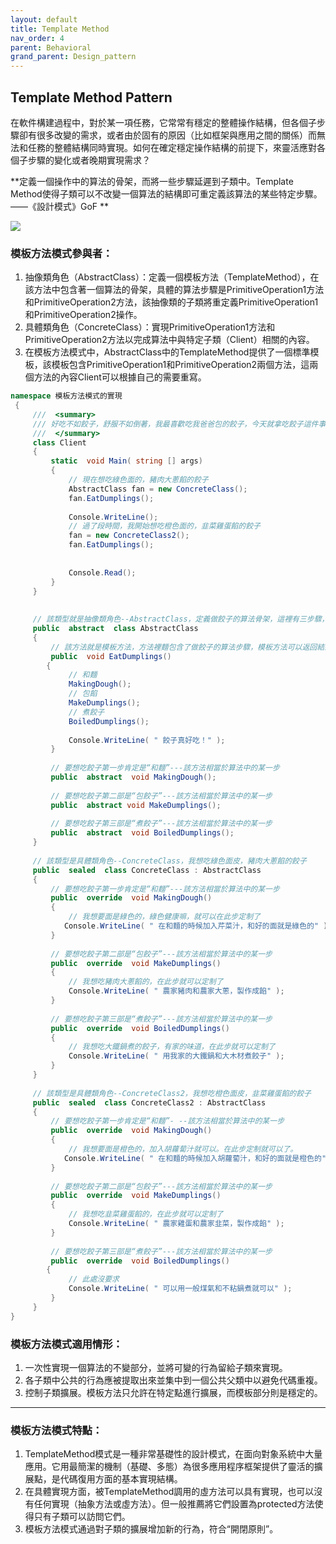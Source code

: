 ```yaml
---
layout: default
title: Template Method
nav_order: 4
parent: Behavioral
grand_parent: Design_pattern
---
```


## Template Method Pattern
 在軟件構建過程中，對於某一項任務，它常常有穩定的整體操作結構，但各個子步驟卻有很多改變的需求，或者由於固有的原因（比如框架與應用之間的關係）而無法和任務的整體結構同時實現。如何在確定穩定操作結構的前提下，來靈活應對各個子步驟的變化或者晚期實現需求？

 **定義一個操作中的算法的骨架，而將一些步驟延遲到子類中。Template Method使得子類可以不改變一個算法的結構即可重定義該算法的某些特定步驟。——《設計模式》GoF **

 ![](https://images2017.cnblogs.com/blog/1048776/201711/1048776-20171115103609171-1216271082.png)
### 模板方法模式參與者：
1. 抽像類角色（AbstractClass）：定義一個模板方法（TemplateMethod），在該方法中包含著一個算法的骨架，具體的算法步驟是PrimitiveOperation1方法和PrimitiveOperation2方法，該抽像類的子類將重定義PrimitiveOperation1和PrimitiveOperation2操作。
2. 具體類角色（ConcreteClass）：實現PrimitiveOperation1方法和PrimitiveOperation2方法以完成算法中與特定子類（Client）相關的內容。
3. 在模板方法模式中，AbstractClass中的TemplateMethod提供了一個標準模板，該模板包含PrimitiveOperation1和PrimitiveOperation2兩個方法，這兩個方法的內容Client可以根據自己的需要重寫。



``` c#
namespace 模板方法模式的實現
 {
     ///  <summary> 
     /// 好吃不如餃子，舒服不如倒著，我最喜歡吃我爸爸包的餃子，今天就拿吃餃子這件事來看看模板方法的實現吧
     ///  </summary> 
     class Client
     {
         static  void Main( string [] args)
         {
             // 現在想吃綠色面的，豬肉大蔥餡的餃子
             AbstractClass fan = new ConcreteClass();
             fan.EatDumplings();
 
             Console.WriteLine();
             // 過了段時間，我開始想吃橙色面的，韭菜雞蛋餡的餃子
             fan = new ConcreteClass2();
             fan.EatDumplings();
 
 
             Console.Read();
         }
     }
 
 
     // 該類型就是抽像類角色--AbstractClass，定義做餃子的算法骨架，這裡有三步驟，當然也可以有多個步驟，根據實際需要而定
     public  abstract  class AbstractClass
     {
         // 該方法就是模板方法，方法裡麵包含了做餃子的算法步驟，模板方法可以返回結果，也可以是void類型，視具體情況而定
         public  void EatDumplings()
        {
             // 和麵
             MakingDough();
             // 包餡
             MakeDumplings();
             // 煮餃子
             BoiledDumplings();
 
             Console.WriteLine( " 餃子真好吃！" );
         }
 
         // 要想吃餃子第一步肯定是“和麵”---該方法相當於算法中的某一步
         public  abstract  void MakingDough();
 
         // 要想吃餃子第二部是“包餃子”---該方法相當於算法中的某一步
         public  abstract void MakeDumplings();
 
         // 要想吃餃子第三部是“煮餃子”---該方法相當於算法中的某一步
         public  abstract  void BoiledDumplings();
     }
 
     // 該類型是具體類角色--ConcreteClass，我想吃綠色面皮，豬肉大蔥餡的餃子
     public  sealed  class ConcreteClass : AbstractClass
     {
         // 要想吃餃子第一步肯定是“和麵”---該方法相當於算法中的某一步
         public  override  void MakingDough()
         {
             // 我想要面是綠色的，綠色健康嘛，就可以在此步定制了
            Console.WriteLine( " 在和麵的時候加入芹菜汁，和好的面就是綠色的" );
         }
 
         // 要想吃餃子第二部是“包餃子”---該方法相當於算法中的某一步
         public  override  void MakeDumplings()
         {
             // 我想吃豬肉大蔥餡的，在此步就可以定制了
             Console.WriteLine( " 農家豬肉和農家大蔥，製作成餡" );
         }
 
         // 要想吃餃子第三部是“煮餃子”---該方法相當於算法中的某一步
         public  override  void BoiledDumplings()
         {
             // 我想吃大鐵鍋煮的餃子，有家的味道，在此步就可以定制了
             Console.WriteLine( " 用我家的大鐵鍋和大木材煮餃子" );
         }
     }
 
     // 該類型是具體類角色--ConcreteClass2，我想吃橙色面皮，韭菜雞蛋餡的餃子
     public  sealed  class ConcreteClass2 : AbstractClass
     {
         // 要想吃餃子第一步肯定是“和麵”- --該方法相當於算法中的某一步
         public  override  void MakingDough()
         {
             // 我想要面是橙色的，加入胡蘿蔔汁就可以。在此步定制就可以了。
            Console.WriteLine( " 在和麵的時候加入胡蘿蔔汁，和好的面就是橙色的" );
         }
 
         // 要想吃餃子第二部是“包餃子”---該方法相當於算法中的某一步
         public  override  void MakeDumplings()
         {
             // 我想吃韭菜雞蛋餡的，在此步就可以定制了
             Console.WriteLine( " 農家雞蛋和農家韭菜，製作成餡" );
         }
 
         // 要想吃餃子第三部是“煮餃子”---該方法相當於算法中的某一步
         public  override  void BoiledDumplings()
        {
             // 此處沒要求
             Console.WriteLine( " 可以用一般煤氣和不粘鍋煮就可以" );
         }
     }
}
```

### 模板方法模式適用情形：

1. 一次性實現一個算法的不變部分，並將可變的行為留給子類來實現。
2. 各子類中公共的行為應被提取出來並集中到一個公共父類中以避免代碼重複。
3. 控制子類擴展。模板方法只允許在特定點進行擴展，而模板部分則是穩定的。
---
### 模板方法模式特點：
1. TemplateMethod模式是一種非常基礎性的設計模式，在面向對象系統中大量應用。它用最簡潔的機制（基礎、多態）為很多應用程序框架提供了靈活的擴展點，是代碼復用方面的基本實現結構。
2. 在具體實現方面，被TemplateMethod調用的虛方法可以具有實現，也可以沒有任何實現（抽象方法或虛方法）。但一般推薦將它們設置為protected方法使得只有子類可以訪問它們。
3. 模板方法模式通過對子類的擴展增加新的行為，符合“開閉原則”。